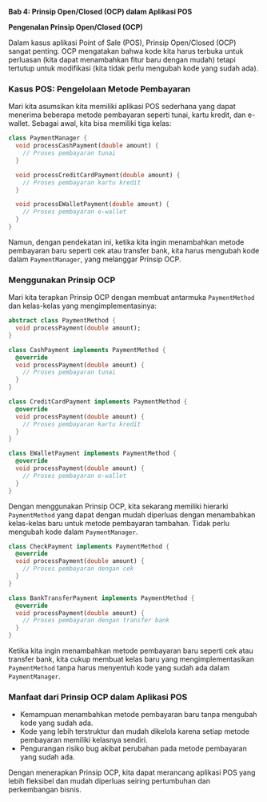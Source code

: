 **Bab 4: Prinsip Open/Closed (OCP) dalam Aplikasi POS**

**Pengenalan Prinsip Open/Closed (OCP)**

Dalam kasus aplikasi Point of Sale (POS), Prinsip Open/Closed (OCP) sangat penting. OCP mengatakan bahwa kode kita harus terbuka untuk perluasan (kita dapat menambahkan fitur baru dengan mudah) tetapi tertutup untuk modifikasi (kita tidak perlu mengubah kode yang sudah ada).

### Kasus POS: Pengelolaan Metode Pembayaran

Mari kita asumsikan kita memiliki aplikasi POS sederhana yang dapat menerima beberapa metode pembayaran seperti tunai, kartu kredit, dan e-wallet. Sebagai awal, kita bisa memiliki tiga kelas:

```dart
class PaymentManager {
  void processCashPayment(double amount) {
    // Proses pembayaran tunai
  }

  void processCreditCardPayment(double amount) {
    // Proses pembayaran kartu kredit
  }

  void processEWalletPayment(double amount) {
    // Proses pembayaran e-wallet
  }
}
```

Namun, dengan pendekatan ini, ketika kita ingin menambahkan metode pembayaran baru seperti cek atau transfer bank, kita harus mengubah kode dalam `PaymentManager`, yang melanggar Prinsip OCP.

### Menggunakan Prinsip OCP

Mari kita terapkan Prinsip OCP dengan membuat antarmuka `PaymentMethod` dan kelas-kelas yang mengimplementasinya:

```dart
abstract class PaymentMethod {
  void processPayment(double amount);
}

class CashPayment implements PaymentMethod {
  @override
  void processPayment(double amount) {
    // Proses pembayaran tunai
  }
}

class CreditCardPayment implements PaymentMethod {
  @override
  void processPayment(double amount) {
    // Proses pembayaran kartu kredit
  }
}

class EWalletPayment implements PaymentMethod {
  @override
  void processPayment(double amount) {
    // Proses pembayaran e-wallet
  }
}
```

Dengan menggunakan Prinsip OCP, kita sekarang memiliki hierarki `PaymentMethod` yang dapat dengan mudah diperluas dengan menambahkan kelas-kelas baru untuk metode pembayaran tambahan. Tidak perlu mengubah kode dalam `PaymentManager`.

```dart
class CheckPayment implements PaymentMethod {
  @override
  void processPayment(double amount) {
    // Proses pembayaran dengan cek
  }
}

class BankTransferPayment implements PaymentMethod {
  @override
  void processPayment(double amount) {
    // Proses pembayaran dengan transfer bank
  }
}
```

Ketika kita ingin menambahkan metode pembayaran baru seperti cek atau transfer bank, kita cukup membuat kelas baru yang mengimplementasikan `PaymentMethod` tanpa harus menyentuh kode yang sudah ada dalam `PaymentManager`.

### Manfaat dari Prinsip OCP dalam Aplikasi POS

- Kemampuan menambahkan metode pembayaran baru tanpa mengubah kode yang sudah ada.
- Kode yang lebih terstruktur dan mudah dikelola karena setiap metode pembayaran memiliki kelasnya sendiri.
- Pengurangan risiko bug akibat perubahan pada metode pembayaran yang sudah ada.

Dengan menerapkan Prinsip OCP, kita dapat merancang aplikasi POS yang lebih fleksibel dan mudah diperluas seiring pertumbuhan dan perkembangan bisnis.